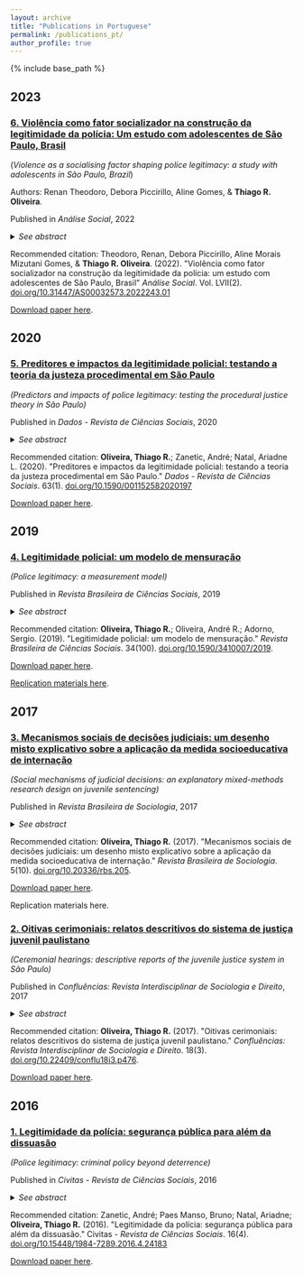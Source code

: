 ```yaml
---
layout: archive
title: "Publications in Portuguese"
permalink: /publications_pt/
author_profile: true
---
```


{% include base_path %}

## 2023

### [6. Violência como fator socializador na construção da legitimidade da polícia: Um estudo com adolescentes de São Paulo, Brasil](https://doi.org/10.31447/AS00032573.2022243.01)

(*Violence as a socialising factor shaping police legitimacy: a study with adolescents in São Paulo, Brazil*)

Authors: Renan Theodoro, Debora Piccirillo, Aline Gomes, & **Thiago R. Oliveira**.
 
Published in <i>Análise Social</i>, 2022

<details>
<summary><i>See abstract</i></summary>

<b>Abstract</b>. This paper investigates how adolescents are socialised to accept or reject police violence and abuse of power, and how these dispositions influence police legitimacy. Data came from a survey with 724 participants born in 2005, residents of the city of São Paulo, Brazil. Direct and indirect effects of experiences of violence and police contact over adolescents evaluations of police were estimated using structural equation modelling. Results indicate that aggressive and illegal policing, as well as exposure to violence in the neighborhood erode confidence in policing.

</details>

Recommended citation: Theodoro, Renan, Debora Piccirillo, Aline Morais Mizutani Gomes, & **Thiago R. Oliveira**. (2022). "Violência como fator socializador na construção da legitimidade da polícia: um estudo com adolescentes de São Paulo, Brasil" *Análise Social*. Vol. LVII(2). [doi.org/10.31447/AS00032573.2022243.01](https://doi.org/10.31447/AS00032573.2022243.01)

[Download paper here](http://analisesocial.ics.ul.pt/documentos/n243_a01.pdf).


## 2020

### [5. Preditores e impactos da legitimidade policial: testando a teoria da justeza procedimental em São Paulo](https://www.scielo.br/scielo.php?script=sci_arttext&pid=S0011-52582020000100205&lng=pt&nrm=iso&tlng=pt)

*(Predictors and impacts of police legitimacy: testing the procedural justice theory in São Paulo)* 

Published in *Dados - Revista de Ciências Sociais*, 2020

<details>
<summary><i>See abstract</i></summary>
<b>Abstract</b>: This paper provides an empirical assessment of predictors and impacts of public judgements about police legitimacy in São Paulo. We tested Tyler's process-based self-regulation model in the Brazilian context drawing on data from a representative survey of adults living in São Paulo in 2015. Our analytic strategy involved structural equation modelling to assess the mediating role of judgements about police legitimacy in a path from trust in procedural justice to public compliance with the law. Results indicate some complexity in the measurement of one's normative duty to obey the police. Based on content analysis of open-ended responses regarding reasons (not) to obey the police, we suggest four groups of respondents: moral duty to obey, disobedient protest, coercive obligation, and authority rejection. Such categories were incorporated in the model. The two former categories, which are composed by respondents who recognise the legitimacy of the authority, are associated with perceived police fairness and predict compliant behaviour, whereas the other two categories do not. Implications for policing policy in Brazil are discussed.

</details>

Recommended citation: **Oliveira, Thiago R.**; Zanetic, André; Natal, Ariadne L. (2020). "Preditores e impactos da legitimidade policial: testando a teoria da justeza procedimental em São Paulo." *Dados - Revista de Ciências Sociais*. 63(1). [doi.org/10.1590/001152582020197](https://doi.org/10.1590/001152582020197)

[Download paper here](http://oliveirathiago.github.io/files/paper_2020dados.pdf).


## 2019

### [4. Legitimidade policial: um modelo de mensuração](http://oliveirathiago.github.io/files/paper_2019rbcs.pdf)

*(Police legitimacy: a measurement model)*

Published in *Revista Brasileira de Ciências Sociais*, 2019 

<details>
<summary><i>See abstract</i></summary>
<b>Abstract</b>: The purpose of this paper is to develop a measurement model of the sentiments of police legitimacy among São Paulo citizens. National survey-based research on public attitudes towards the legal authorities commonly adopts an operationalist approach, ignoring the gap between concepts and survey questions. We contribute substantively to this research field by developing a measurement model of police legitimacy, which is conceptually defined as a normatively grounded duty to obey the police and a moral alignment with the police. Using data from a representative survey of eight regions of the city of São Paulo in 2017, we performed a second-order confirmatory factor analysis. Subsequentely, we estimated a structural equation model centered on the legitimacy construct so as to validate the measure. Policy implications of both the concept and the measurement of police legitimacy are discussed.
  
</details>

Recommended citation: **Oliveira, Thiago R.**; Oliveira, André R.; Adorno, Sergio. (2019). "Legitimidade policial: um modelo de mensuração." *Revista Brasileira de Ciências Sociais*. 34(100). [doi.org/10.1590/3410007/2019](http://dx.doi.org/10.1590/3410007/2019).

[Download paper here](http://oliveirathiago.github.io/files/paper_2019rbcs.pdf).

[Replication materials here](https://github.com/oliveirathiago/RBCS_legitimidade_mensuracao).


## 2017

### [3. Mecanismos sociais de decisões judiciais: um desenho misto explicativo sobre a aplicação da medida socioeducativa de internação](http://oliveirathiago.github.io/files/paper_2017rbs.pdf)

*(Social mechanisms of judicial decisions: an explanatory mixed-methods research design on juvenile sentencing)*

Published in *Revista Brasileira de Sociologia*, 2017 

<details>
<summary><i>See abstract</i></summary>
<b>Abstract</b>: This paper discusses the social mechanisms of judicial decisions. The purpose is to explain the decision-making process that culminates in the application of the confinement disposition in the juvenile justice field. The research consisted of an explanatory mixed-methods design. At first, the existing hypotheses were tested with a representative sample of adolescents who went through the courts between 1990 and 2006. Subsequently a juvenile justice courtroom was visited. The results indicate that the standard mechanism of juvenile justice involves decisions taken from police reports, creating a proportionality between the severity of the infraction and the severity of the measure applied; and that there are situations in which the definition of the situation is broken, causing operators to take lenient measures for young, white, non-drug users who study or work.
  
</details>

Recommended citation: **Oliveira, Thiago R.** (2017). "Mecanismos sociais de decisões judiciais: um desenho misto explicativo sobre a aplicação da medida socioeducativa de internação." *Revista Brasileira de Sociologia*. 5(10). [doi.org/10.20336/rbs.205](http://doi.org/10.20336/rbs.205).

[Download paper here](http://oliveirathiago.github.io/files/paper_2017rbs.pdf). 

Replication materials here.


### [2. Oitivas cerimoniais: relatos descritivos do sistema de justiça juvenil paulistano](http://oliveirathiago.github.io/files/paper_2017confluencias.pdf)

*(Ceremonial hearings: descriptive reports of the juvenile justice system in São Paulo)*

Published in *Confluências: Revista Interdisciplinar de Sociologia e Direito*, 2017 

<details>
<summary><i>See abstract</i></summary>
<b>Abstract</b>: This paper summarises some results of a qualitative research conducted at the São Paulo courthouse for young offenders, with a particular focus on defendants’ hearings with public prosecutors.
  
</details>

Recommended citation: **Oliveira, Thiago R.** (2017). "Oitivas cerimoniais: relatos descritivos do sistema de justiça juvenil paulistano." *Confluências: Revista Interdisciplinar de Sociologia e Direito*. 18(3). [doi.org/10.22409/conflu18i3.p476](http://www.periodicos.uff.br/confluencias/article/view/34522).

[Download paper here](http://oliveirathiago.github.io/files/paper_2017confluencias.pdf). 


## 2016

### [1. Legitimidade da polícia: segurança pública para além da dissuasão](http://oliveirathiago.github.io/files/paper_2016civitas.pdf)

*(Police legitimacy: criminal policy beyond deterrence)*

Published in *Civitas - Revista de Ciências Sociais*, 2016 

<details>
<summary><i>See abstract</i></summary>
<b>Abstract</b>: Criminal policies in Brazil are premised by the deterrence theory model, which is based on measures such as heavy-handed policing, the growth of social control and surveillance mechanisms, and the increasing number of arrests by police officers. International literature, however, has demonstrated how a police organisation which targets normative instead of instrumental compliance is more effective and less expensive. This paper aims at discussing the theoretical relevance of legitimacy and procedural justice theory for the current debate on police reform in Brazil. It also aims at pointing how the lack of studies concerning the effects of criminal policies implemented in this country have allowed deterrence-based strategies to prosper despite the doubtful results on criminal behaviour control. We indicate how this research agenda might contribute to the discussion on police reform in Brazil and in Latin America.
  
</details>

Recommended citation: Zanetic, André; Paes Manso, Bruno; Natal, Ariadne; **Oliveira, Thiago R.** (2016). "Legitimidade da polícia: segurança pública para além da dissuasão." Civitas - *Revista de Ciências Sociais*. 16(4). [doi.org/10.15448/1984-7289.2016.4.24183](http://revistaseletronicas.pucrs.br/ojs/index.php/civitas/article/view/24183)

[Download paper here](http://oliveirathiago.github.io/files/paper_2016civitas.pdf). 
